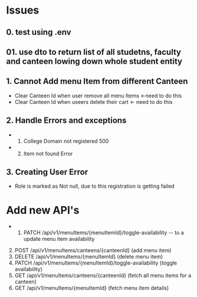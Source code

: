 # Issues

## 0. test using .env 
## 01. use dto to return list of all studetns, faculty and canteen lowing down whole student entity

## 1. Cannot Add menu Item from different Canteen

- Clear Canteen Id when user remove all menu Items <-need to do this
- Clear Canteen Id when useers delete their cart  <- need to do this 


## 2. Handle Errors and exceptions 

- 1. College Domain not registered 500
- 2. Item not found Error


## 3. Creating User Error
- Role is marked as Not null, due to this registration is getting failed


# Add new API's

- 1. PATCH /api/v1/menuItems/{menuItemId}/toggle-availability -- to a update menu item availability
2. POST /api/v1/menuItems/canteens/{canteenId} (add menu item)
  3. DELETE /api/v1/menuItems/{menuItemId} (delete menu item)
   4. PATCH /api/v1/menuItems/{menuItemId}/toggle-availability (toggle availability)
   5. GET /api/v1/menuItems/canteens/{canteenId} (fetch all menu items for a canteen)
   6. GET /api/v1/menuItems/{menuItemId} (fetch menu item details)